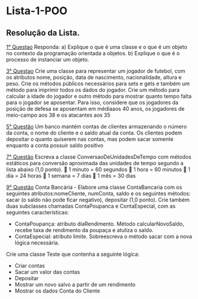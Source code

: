 # Lista-1-POO
## Resolução da Lista.
 
[1° Questao](src/main/java/br/edu/ufam/Questao1.md)
Responda:
a) Explique o que é uma classe e o que é um objeto no contexto da programação orientada a objetos.
b) Explique o que é o processo de instanciar um objeto.

[3° Questao](src/main/java/br/edu/ufam/Questao3/Questao3.java)
Crie uma classe para representar um jogador de futebol, com os atributos nome, posição, data de nascimento, nacionalidade, altura e peso. Crie os métodos públicos necessários para sets e gets e também um método para imprimir todos os dados do jogador. Crie um método para calcular a idade do jogador e outro método para mostrar quanto tempo falta para o jogador se aposentar. Para isso, considere que os jogadores da posição de defesa se aposentam em médiaaos 40 anos, os jogadores de meio-campo aos 38 e os atacantes aos 35

[5° Questão](src/main/java/br/edu/ufam/Questao5/Questao5.java)
Um banco mantém contas de clientes armazenando o número da conta, o nome do cliente e o saldo atual da conta. Os clientes podem depositar o quanto quiserem nas contas, mas podem sacar somente enquanto a conta possuir saldo positivo

[7° Questão](src/main/java/br/edu/ufam/Questao7/Questao7.java)
Escreva a classe ConversaoDeUnidadesDeTempo com métodos estáticos para conversão aproximada das unidades de tempo segundo a lista abaixo (1,0 ponto).
 1 minuto = 60 segundos
 1 hora = 60 minutos
 1 dia = 24 horas
 1 semana = 7 dias
 1 mês = 30 dias

[9° Questão](src/main/java/br/edu/ufam/Questao9/Questao9.java)
Conta Bancária - Elabore uma classe ContaBancaria com os seguintes atributos:nomeCliente, numConta, saldo e os seguintes métodos: sacar (o saldo não pode ficar negativo), depositar (1,0 ponto). 
Crie também duas subclasses chamadas ContaPoupanca e ContaEspecial, com as seguintes características:
- ContaPoupança: atributo diaRendimento. Método calcularNovoSaldo, recebe taxa de rendimento da poupaça e atuliza o saldo.
- ContaEspecial: atributo limite. Sobreescreva o método sacar com a nova lógica necessária.

Crie uma classe Teste que contenha a seguinte lógica:
- Criar contas
- Sacar um valor das contas
- Depositar
- Mostrar um novo salvo a partir de um rendimento
- Mostrar os dados Conta do Cliente

